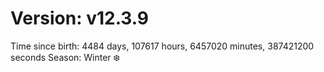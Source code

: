 # Version: v12.3.9
Time since birth: 4484 days, 107617 hours, 6457020 minutes, 387421200 seconds
Season: Winter ❄️
